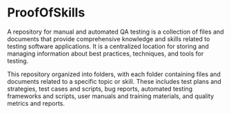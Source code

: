# ProofOfSkills
A repository for manual and automated QA testing is a collection of files and documents that provide comprehensive knowledge and skills related to testing software applications. It is a centralized location for storing and managing information about best practices, techniques, and tools for testing.

This repository organized into folders, with each folder containing files and documents related to a specific topic or skill. These includes test plans and strategies, test cases and scripts, bug reports, automated testing frameworks and scripts, user manuals and training materials, and quality metrics and reports.
